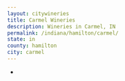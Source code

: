 ```yaml
---
layout: citywineries
title: Carmel Wineries
description: Wineries in Carmel, IN
permalink: /indiana/hamilton/carmel/
state: in
county: hamilton
city: carmel
---
```

-
